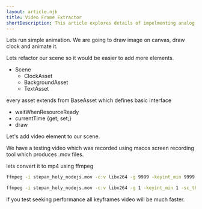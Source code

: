 ```yaml
---
layout: article.njk
title: Video Frame Extractor
shortDescription: This article explores details of impelmenting analog of html video element.
---
```


Lets run simple animation.
We are going to draw image on canvas, draw clock and animate it.

<demo-with-playground
    file="./src/1/index.html"
    initialPath="./src/1/index.html"
/>

Lets refactor our scene so it would be easier to add more elements.

- Scene
    - ClockAsset
    - BackgroundAsset
    - TextAsset

every asset extends from BaseAsset which defines basic interface

- waitWhenResourceReady
- currentTime {get; set;}
- draw

<demo-with-playground
    file="./src/2/index.html"
    initialPath="./src/2/index.html"
/>


Let's add video element to our scene.

<demo-with-playground
    file="./src/3/index.html"
    initialPath="./src/3/index.html"
/>

We have a testing video which was recorded using macos screen recording tool which produces .mov files.

lets convert it to mp4 using ffmpeg

```bash
ffmpeg -i stepan_holy_nodejs.mov -c:v libx264 -g 9999 -keyint_min 9999 -sc_threshold 0 -c:a copy stepan_holy_nodejs_single_keyframe.mp4
```

```bash
ffmpeg -i stepan_holy_nodejs.mov -c:v libx264 -g 1 -keyint_min 1 -sc_threshold 0 -c:a copy stepan_holy_nodejs_all_keyframes.mp4
```

if you test seeking performance all keyframes video will be much faster.

